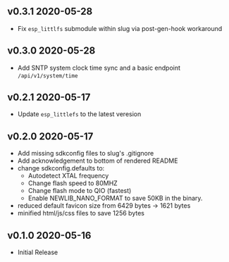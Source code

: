 ## v0.3.1 2020-05-28
* Fix `esp_littlfs` submodule within slug via post-gen-hook workaround

## v0.3.0 2020-05-28
* Add SNTP system clock time sync and a basic endpoint `/api/v1/system/time`

## v0.2.1 2020-05-17
* Update `esp_littlefs` to the latest veresion

## v0.2.0 2020-05-17
* Add missing sdkconfig files to slug's .gitignore
* Add acknowledgement to bottom of rendered README
* change sdkconfig.defaults to:
    * Autodetect XTAL frequency
    * Change flash speed to 80MHZ
    * Change flash mode to QIO (fastest)
    * Enable NEWLIB_NANO_FORMAT to save 50KB in the binary. 
* reduced default favicon size from 6429 bytes -> 1621 bytes
* minified html/js/css files to save 1256 bytes

## v0.1.0 2020-05-16
* Initial Release
